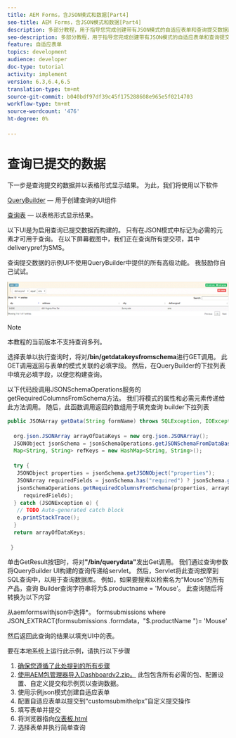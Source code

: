 ```yaml
---
title: AEM Forms，含JSON模式和数据[Part4]
seo-title: AEM Forms，含JSON模式和数据[Part4]
description: 多部分教程，用于指导您完成创建带有JSON模式的自适应表单和查询提交数据所涉及的步骤。
seo-description: 多部分教程，用于指导您完成创建带有JSON模式的自适应表单和查询提交数据所涉及的步骤。
feature: 自适应表单
topics: development
audience: developer
doc-type: tutorial
activity: implement
version: 6.3,6.4,6.5
translation-type: tm+mt
source-git-commit: b040bdf97df39c45f175288608e965e5f0214703
workflow-type: tm+mt
source-wordcount: '476'
ht-degree: 0%

---
```



# 查询已提交的数据


下一步是查询提交的数据并以表格形式显示结果。 为此，我们将使用以下软件

[QueryBuilder](https://querybuilder.js.org/)  — 用于创建查询的UI组件

[查询表](https://datatables.net/) — 以表格形式显示结果。

以下UI是为启用查询已提交数据而构建的。 只有在JSON模式中标记为必需的元素才可用于查询。 在以下屏幕截图中，我们正在查询所有提交项，其中deliverypref为SMS。

查询提交数据的示例UI不使用QueryBuilder中提供的所有高级功能。 我鼓励你自己试试。

![查询生成器](assets/querybuilderui.gif)

>[!NOTE]
>
>本教程的当前版本不支持查询多列。

选择表单以执行查询时，将对&#x200B;**/bin/getdatakeysfromschema**&#x200B;进行GET调用。 此GET调用返回与表单的模式关联的必填字段。 然后，在QueryBuilder的下拉列表中填充必填字段，以便您构建查询。

以下代码段调用JSONSchemaOperations服务的getRequiredColumnsFromSchema方法。 我们将模式的属性和必需元素传递给此方法调用。 随后，此函数调用返回的数组用于填充查询 builder下拉列表

```java
public JSONArray getData(String formName) throws SQLException, IOException {

  org.json.JSONArray arrayOfDataKeys = new org.json.JSONArray();
  JSONObject jsonSchema = jsonSchemaOperations.getJSONSchemaFromDataBase(formName);
  Map<String, String> refKeys = new HashMap<String, String>();

  try {
   JSONObject properties = jsonSchema.getJSONObject("properties");
   JSONArray requiredFields = jsonSchema.has("required") ? jsonSchema.getJSONArray("required") : null;
   jsonSchemaOperations.getRequiredColumnsFromSchema(properties, arrayOfDataKeys, "", jsonSchema, refKeys,
     requiredFields);
  } catch (JSONException e) {
   // TODO Auto-generated catch block
   e.printStackTrace();
  }
  return arrayOfDataKeys;

 }
```

单击GetResult按钮时，将对&#x200B;**&quot;/bin/querydata&quot;**&#x200B;发出Get调用。 我们通过查询参数将QueryBuilder UI构建的查询传递给servlet。 然后，Servlet将此查询按摩到SQL查询中，以用于查询数据库。 例如，如果要搜索以检索名为“Mouse”的所有产品，查询 Builder查询字符串将为$.productname = &#39;Mouse&#39;。 此查询随后将转换为以下内容

从aemformswithjson中选择*。  formsubmissions where JSON_EXTRACT(formsubmissions .formdata，&quot;$.productName &quot;)= &#39;Mouse&#39;

然后返回此查询的结果以填充UI中的表。

要在本地系统上运行此示例，请执行以下步骤

1. [确保您遵循了此处提到的所有步骤](part2.md)
1. [使用AEM包管理器导入Dashboardv2.zip。](assets/dashboardv2.zip) 此包包含所有必需的包、配置设置、自定义提交和示例页以查询数据。
1. 使用示例json模式创建自适应表单
1. 配置自适应表单以提交到“customsubmithelpx”自定义提交操作
1. 填写表单并提交
1. 将浏览器指向[仪表板.html](http://localhost:4502/content/AemForms/dashboard.html)
1. 选择表单并执行简单查询

